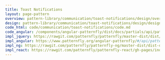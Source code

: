 ```yaml
---
title: Toast Notifications
layout: page-pattern
overview: pattern-library/communication/toast-notifications/design/overview.md
design: pattern-library/communication/toast-notifications/design/design.md
code_html: code/communication/toast-notifications/code.md
code_angular: /components/angular-patternfly/dist/docs/partials/api/patternfly.notification.component.pfToastNotification.html
impl_jquery: https://rawgit.com/patternfly/patternfly/master-dist/dist/tests/toast.html
impl_angular: https://www.patternfly.org/angular-patternfly/#/api/patternfly.notification.component:pfToastNotification
impl_ng: https://rawgit.com/patternfly/patternfly-ng/master-dist/dist-demo/#/toastnotification
impl_react: https://rawgit.com/patternfly/patternfly-react/gh-pages/index.html?selectedKind=ToastNotification&selectedStory=Toast%20Notification
---
```

